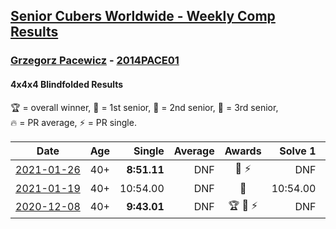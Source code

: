 <style>table {white-space: nowrap;}</style>

## [Senior Cubers Worldwide - Weekly Comp Results](/scw-comp/results/)
### [Grzegorz Pacewicz](README.md) - [2014PACE01](https://www.worldcubeassociation.org/persons/2014PACE01?event=444bf)
#### 4x4x4 Blindfolded Results

<span style="white-space: nowrap;">🏆 = overall winner</span>, <span style="white-space: nowrap;">🥇 = 1st senior</span>, <span style="white-space: nowrap;">🥈 = 2nd senior</span>, <span style="white-space: nowrap;">🥉 = 3rd senior</span>, <span style="white-space: nowrap;">🔥 = PR average</span>, <span style="white-space: nowrap;">⚡ = PR single</span>.

| Date | Age | Single | Average | Awards | Solve 1 | Solve 2 | Solve 3 | Video |
| :--: | :--: | --: | --: | :--: | --: | --: | --: | :-- |
| [2021-01-26](../../results/2021-01-26/444bf.md) | 40+ | **8:51.11** | DNF | 🥈 ⚡ | DNF | 11:19.00 | **8:51.11** | [Desktop](https://www.facebook.com/events/712047552829208/permalink/712816019419028) / [Mobile](https://m.facebook.com/events/712047552829208?view=permalink&id=712816019419028) |
| [2021-01-19](../../results/2021-01-19/444bf.md) | 40+ | 10:54.00 | DNF | 🥈 | 10:54.00 | DNF | DNF | [Desktop](https://www.facebook.com/events/442673873440898/permalink/444021986639420) / [Mobile](https://m.facebook.com/events/442673873440898?view=permalink&id=444021986639420) |
| [2020-12-08](../../results/2020-12-08/444bf.md) | 40+ | **9:43.01** | DNF | 🏆 🥇 ⚡ | DNF | DNF | **9:43.01** | [Desktop](https://www.facebook.com/events/672444916797296/permalink/675837576458030) / [Mobile](https://m.facebook.com/events/672444916797296?view=permalink&id=675837576458030) |


<!-- Global site tag (gtag.js) - Google Analytics -->
<script async src="https://www.googletagmanager.com/gtag/js?id=UA-86348435-3"></script>
<script>window.dataLayer = window.dataLayer || []; function gtag() {dataLayer.push(arguments);} gtag('js', new Date()); gtag('config', 'UA-86348435-3');</script>
